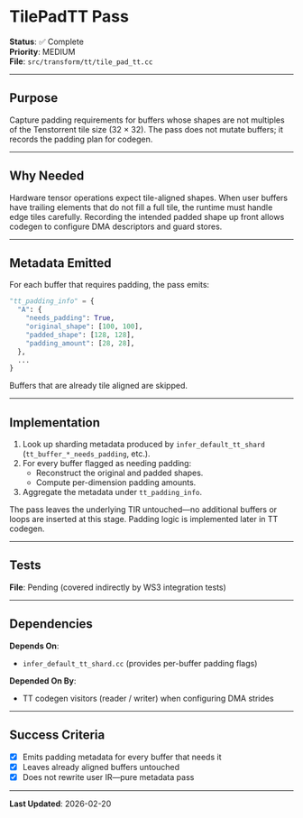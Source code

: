 # TilePadTT Pass

**Status**: ✅ Complete  
**Priority**: MEDIUM  
**File**: `src/transform/tt/tile_pad_tt.cc`

---

## Purpose

Capture padding requirements for buffers whose shapes are not multiples of the Tenstorrent tile size (32 × 32). The pass does not mutate buffers; it records the padding plan for codegen.

---

## Why Needed

Hardware tensor operations expect tile-aligned shapes. When user buffers have trailing elements that do not fill a full tile, the runtime must handle edge tiles carefully. Recording the intended padded shape up front allows codegen to configure DMA descriptors and guard stores.

---

## Metadata Emitted

For each buffer that requires padding, the pass emits:

```python
"tt_padding_info" = {
  "A": {
    "needs_padding": True,
    "original_shape": [100, 100],
    "padded_shape": [128, 128],
    "padding_amount": [28, 28],
  },
  ...
}
```

Buffers that are already tile aligned are skipped.

---

## Implementation

1. Look up sharding metadata produced by `infer_default_tt_shard` (`tt_buffer_*_needs_padding`, etc.).
2. For every buffer flagged as needing padding:
   - Reconstruct the original and padded shapes.
   - Compute per-dimension padding amounts.
3. Aggregate the metadata under `tt_padding_info`.

The pass leaves the underlying TIR untouched—no additional buffers or loops are inserted at this stage. Padding logic is implemented later in TT codegen.

---

## Tests

**File**: Pending (covered indirectly by WS3 integration tests)

---

## Dependencies

**Depends On**:
- `infer_default_tt_shard.cc` (provides per-buffer padding flags)

**Depended On By**:
- TT codegen visitors (reader / writer) when configuring DMA strides

---

## Success Criteria

- [x] Emits padding metadata for every buffer that needs it
- [x] Leaves already aligned buffers untouched
- [x] Does not rewrite user IR—pure metadata pass

---

**Last Updated**: 2026-02-20
